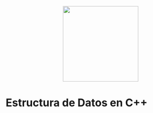<p align="center">
<img src=https://cdn.pixabay.com/photo/2016/03/31/21/18/paperwork-1296324_960_720.png width="200">
  <h1>Estructura de Datos en C++</h1>
</p>




